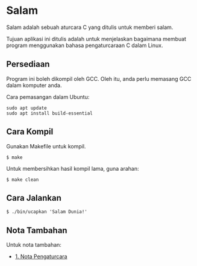 # Salam

Salam adalah sebuah aturcara C yang ditulis untuk memberi salam.

Tujuan aplikasi ini ditulis adalah untuk menjelaskan bagaimana membuat program menggunakan bahasa pengaturcaraan C dalam Linux.


## Persediaan

Program ini boleh dikompil oleh GCC. Oleh itu, anda perlu memasang GCC dalam komputer anda.

Cara pemasangan dalam Ubuntu:

```
sudo apt update
sudo apt install build-essential
```

## Cara Kompil

Gunakan Makefile untuk kompil.

```
$ make
```

Untuk membersihkan hasil kompil lama, guna arahan:

```
$ make clean
```

## Cara Jalankan

```
$ ./bin/ucapkan 'Salam Dunia!'
```

## Nota Tambahan

Untuk nota tambahan:

* [1. Nota Pengaturcara](nota-apogee.md)